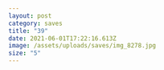 ```yaml
---
layout: post
category: saves
title: "39"
date: 2021-06-01T17:22:16.613Z
image: /assets/uploads/saves/img_8278.jpg
size: "5"
---
```

